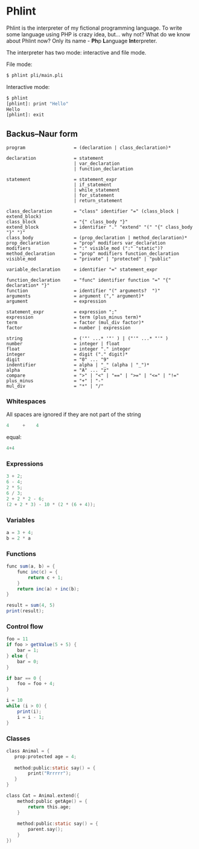 # Phlint

Phlint is the interpreter of my fictional programming language. To write some
language using PHP is crazy idea, but... why not? What do we know about Phlint now?
Only its name - **Ph**p **L**anguage **Int**erpreter.

The interpreter has two mode: interactive and file mode.
 
 
File mode:
```sh
$ phlint pli/main.pli
```

Interactive mode:
```sh
$ phlint
[phlint]: print "Hello"
Hello
[phlint]: exit
```

## Backus–Naur form

```
program                  = (declaration | class_declaration)*
                          
declaration              = statement
                         | var_declaration 
                         | function_declaration 
      
statement                = statement_expr
                         | if_statement 
                         | while_statement 
                         | for_statement
                         | return_statement
           
class_declaration        = "class" identifier "=" (class_block | extend_block)
class_block              = "{" class_body "}"
extend_block             = identifier "." "extend" "(" "{" class_body "}" ")"
class_body               = (prop_declaration | method_declaration)*
prop_declaration         = "prop" modifiers var_declaration
modifiers                = ":" visible_mod (":" "static")?
method_declaration       = "prop" modifiers function_declaration
visible_mod              = "private" | "protected" | "public"
   
variable_declaration     = identifier "=" statement_expr

function_declaration     = "func" identifier function "=" "{" declaration* "}"
function                 = identifier "(" arguments?  ")"
arguments                = argument ("," argument)*
argument                 = expression

statement_expr           = expression ";"
expression               = term (plus_minus term)*
term                     = factor (mul_div factor)*
factor                   = number | expression 

string                   = ('"' ...* '"' ) | ("'" ...* "'" )
number                   = integer | float
float                    = integer "." integer
integer                  = digit ("." digit)*
digit                    = "0" ... "9"
indentifier              = alpha | "_" (alpha | "_")*
alpha                    = "A" ... "z"
compare                  = ">" | "<" | "==" | ">=" | "<=" | "!="
plus_minus               = "+" | "-"
mul_div                  = "*" | "/"
```

### Whitespaces

All spaces are ignored if they are not part of the string

```java
4     +    4
```
equal:
```java
4+4
```

### Expressions

```java
3 + 2;
6 - 4;
2 * 5;
6 / 3;
2 + 2 * 2 - 6;
(2 + 2 * 3) - 10 * (2 * (6 + 4));
```

### Variables

```java
a = 3 + 4;
b = 2 * a
```

### Functions

```java
func sum(a, b) = {
    func inc(c) = {
        return c + 1;
    }
    return inc(a) + inc(b);
}

result = sum(4, 5)
print(result);
```

### Control flow

```java
foo = 11
if foo > getValue(5 + 5) {
    bar = 1;
} else {
    bar = 0;
}

if bar == 0 {
    foo = foo + 4;
}

i = 10
while (i > 0) {
    print(i);
    i = i - 1;
}
```

### Classes

```c
class Animal = {
   prop:protected age = 4;
   
   method:public:static say() = {
        print("Rrrrrr");
   }
}

class Cat = Animal.extend({
    method:public getAge() = {
        return this.age;
    }
    
    method:public:static say() = {
        parent.say();
    }
})
```
